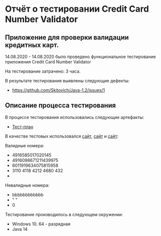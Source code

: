 # Отчёт о тестировании  Credit Card Number Validator

## Приложение для проверки валидации кредитных карт.

14.08.2020 - 14.08.2020 было проведено функциональное тестирование приложения  Credit Card Number Validator

На тестирование затрачено: 3 часа.

В результате тестирования выявлены следующие дефекты:
* https://github.com/Skitovich/Java-1.2/issues/1

## Описание процесса тестирования

В процессе тестирования использовались следующие артефакты:
* [Тест-план](https://github.com/netology-code/javaqa-homeworks/blob/master/intro/report.md)


В качестве тестовых использовался   [сайт](https://www.freeformatter.com/credit-card-number-generator-validator.html), [сайт](https://wtools.io/ru/credit-card-generator) и [сайт](https://bcoll.ru/19000-lyuboj-nomer-karty/):

Валидные номера:
* 4916585017020145
* 4916098671211439975
* 6011919634075815958
* 3110 4118 4212 4680 432
*

Невалидные номера:
* bbbbbbbbbbbb
* " "
* 0

Тестирование производилось в следующем окружении:
* Windows 10. 64 - разрядная
* Java 14



